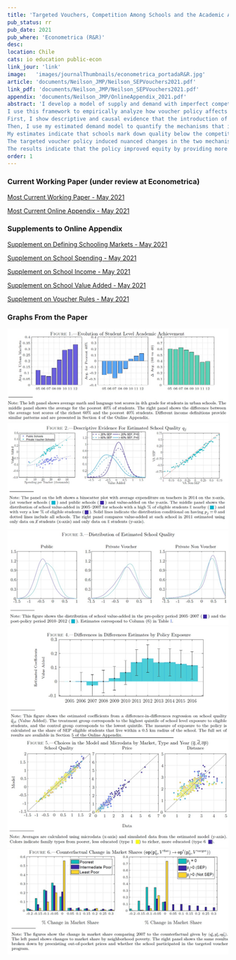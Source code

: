 ```yaml
---
title: 'Targeted Vouchers, Competition Among Schools and the Academic Achievement of Poor Students'
pub_status: rr
pub_date: 2021
pub_where: 'Econometrica (R&R)'
desc:
location: Chile
cats: io education public-econ
link_jour: 'link'
image:   'images/journalThumbnails/econometrica_portadaR&R.jpg'
article: 'documents/Neilson_JMP/Neilson_SEPVouchers2021.pdf'
link_pdf: 'documents/Neilson_JMP/Neilson_SEPVouchers2021.pdf'
appendix: 'documents/Neilson_JMP/OnlineAppendix_2021.pdf'
abstract: 'I develop a model of supply and demand with imperfect competition to study the primary education market in Chile.
I use this framework to empirically analyze how voucher policy affects competitive incentives for schools to supply quality.
First, I show descriptive and causal evidence that the introduction of a voucher targeted at poorer students led private schools to improve quality, especially in the poorest neighborhoods.
Then, I use my estimated demand model to quantify the mechanisms that incentivized for-profit schools to improve.   
My estimates indicate that schools mark down quality below the competitive benchmark, and this markdown is larger in poorer areas.
The targeted voucher policy induced nuanced changes in the two mechanisms that drive the observed improvements in quality in my model  market power and marginal revenue.
The results indicate that the policy improved equity by providing more resources and increasing competition in neighborhoods where incentives to invest in quality are weakest.'
order: 1
---
```



### Current Working Paper (under review at Econometrica)

[Most Current Working Paper - May 2021](../work/documents/Neilson_JMP/Neilson_SEPVouchers2021.pdf)

[Most Current Online Appendix - May 2021](../work/documents/Neilson_JMP/OnlineAppendix_2021.pdf)

### Supplements to Online Appendix

[Supplement on Defining Schooling Markets  - May 2021](../work/documents/Neilson_JMP/Appendix_ChileSchoolingMarkets.pdf)

[Supplement on School Spending - May 2021](../work/documents/Neilson_JMP/Supplement_Expenditures.pdf)

[Supplement on School Income - May 2021](../work/documents/Neilson_JMP/Supplement_Incomes.pdf)

[Supplement on School Value Added - May 2021](../work/documents/Neilson_JMP/Supplement_ValueAdded.pdf)

[Supplement on Voucher Rules - May 2021](../work/documents/Neilson_JMP/Supplement_VoucherRules.pdf)


### Graphs From the Paper

<div class='full'>
  <div class='row'>
    <div class='large-12 columns'>
      <div class='mod modBoxedSlider'>
        <div class='slides'>
          <div class='slide'>
            <img alt="" src="documents/Neilson_JMP/figs/fig1_2021.jpg" />
          </div>
          <div class='slide'>
            <img alt="" src="documents/Neilson_JMP/figs/fig2_2021.jpg" />
          </div>
          <div class='slide'>
            <img alt="" src="documents/Neilson_JMP/figs/fig3_2021.jpg" />
          </div>
          <div class='slide'>
            <img alt="" src="documents/Neilson_JMP/figs/fig4_2021.jpg" />
          </div>
          <div class='slide'>
            <img alt="" src="documents/Neilson_JMP/figs/fig5_2021.jpg" />
          </div>
          <div class='slide'>
            <img alt="" src="documents/Neilson_JMP/figs/fig6_2021.jpg" />
          </div>
        </div>
      </div>
    </div>
  </div>


<!-- ### Older versions of the paper   -->

